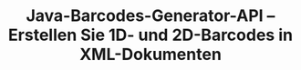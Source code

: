 ---
############################# Static ############################
layout: "auto-gen-gist"
draft: false
path: "de/assembly/java/barcode/xml/"
otherformats: PDF HTML XPS TIFF MHTML TXT XAML EPUB SVG PS PCL OXPS MD EML EMLX MSG 

############################# Head ############################
head_title: "Java-API zum Generieren von Barcode-Bilddokumenten und E-Mail-Nachrichten"
head_description: "GroupDocs.Assembly Java API ermöglicht Programmierern das Erstellen und Hinzufügen von Barcodes in Dokumenten (PDF, DOC, DOCX, RTF, XLSX, CSV, PPTX) und E-Mail-Nachrichten (EML EMLX MSG)."

############################# Header ############################
title: "Java-Barcodes-Generator-API – Erstellen Sie 1D- und 2D-Barcodes in XML-Dokumenten"
description: "GroupDocs.Assembly Java API ermöglicht das Generieren und Hinzufügen von 1D- und 2D-Barcodebildern in PDF-HTML-, XPS-, PS-, TXT-, EPUB-, PCL-, SVG-, Dokumenten- und E-Mail-Nachrichten (EML, EMLX, MSG)."

######################### Download Button #######################
button:
    enable: true

############################# About ############################
about:
    enable: true
    title: "Wie generiert man Barcodes und fügt sie in Dokumente und E-Mails ein?"
    content: |
       Barcodes werden immer beliebter und werden heutzutage überall verwendet. Es erschien Mitte der 1970er Jahre in Lebensmittelgeschäften und ist heute in Büchern, Tickets, Krankenhäusern zur Verfolgung von Medikamenten, Autoteilegeschäften und vielem mehr zu finden. Auf dieser Webseite wird erklärt, wie Sie Barcodebilder dynamisch erstellen und in Dokumenten und E-Mails in Java-Anwendungen hinzufügen. GroupDocs.Assembly für Java ist eine sehr nützliche API, die Softwareentwicklern hilft, leistungsstarke Dokumentenautomatisierungs- und Berichtsanwendungen zu erstellen. Es bietet Unterstützung für die Handhabung vieler gängiger Dokumentformate wie PDF, HTML, XPS, Microsoft Office Word, Excel-Arbeitsblätter, PowerPoint-Präsentationen, Outlook-E-Mail und viele mehr. Die Java-API erleichtert das Erstellen und Einfügen von Barcode-Bildern in Dokumenten sowie in E-Mail-Nachrichten mit nur wenigen Codezeilen. Es unterstützt auch das Ändern von Barcode-Bildeigenschaften wie das Skalieren des Barcode-Bildes, das Ändern von Vorder- und Hintergrundfarben, das Ändern der Barcode-Bildauflösung, die Platzierung von Barcode-Text, das Ändern von Schriftarten und mehr. 

############################# content ############################
steps:
    enable: true
    block:
    - title_left: "Kisten-Barcodes in XML-Dokumenten über Java"
      content_left: |
       GroupDocs.Assembly Java enthält vollständige Funktionen zum Einfügen und Bearbeiten von Barcodes in XML-Dokumenten. Das folgende Java-Codebeispiel zeigt, wie Sie mit nur wenigen Codezeilen Barcodebilder in einem XML Dokument erstellen und verwenden. 

      title_right: "Wie füge ich Barcodes in XML-Dateien hinzu?"
      content_right: |
       * Erstellen Sie eine Instanz von [DocumentAssembler](https://apireference.groupdocs.com/assembly/java/com.groupdocs.assembly/DocumentAssembler) 
       * Beispieldatenquellenobjekt erstellen
       * Rufen Sie [AssembleDocument](https://apireference.groupdocs.com/assembly/java/com.groupdocs.assembly/DocumentAssembler#assembleDocument-java.io.InputStream-java.io.OutputStream-com.groupdocs.assembly.DataSourceInfo...-) Methode mit den folgenden Parametern
          * Stream zum Lesen eines Vorlagendokuments.
          * Stream, um das resultierende Dokument zu schreiben.
          * Optionen zum Laden und Speichern von Dokumenten.
          * Details Informationen zu zu verwendenden Datenquellenobjekten.

      gisthash: "ebb6d8215f329f457f843e9a9fc48c9c"
      gistfile: "generate_barcodes_in_presentations.java"     

    - title_left: "System Anforderungen"
      content_left: |
       GroupDocs.Assembly-Java-APIs werden auf allen wichtigen Plattformen und Betriebssystemen unterstützt. Es kann Dokumente in Microsoft Word, Excel, PowerPoint, Outlook, OpenOffice und über 50 anderen Formaten erstellen. Eine vollständige Anleitung zu den Systemanforderungen finden Sie unter [Systemanforderungen](https://docs.groupdocs.com/assembly/java/system-requirements/). Bevor Sie den folgenden Code ausführen, stellen Sie bitte sicher, dass die folgenden Voraussetzungen auf Ihrem installiert sind System:
        * Betriebssysteme: Microsoft Windows, Linux, MacOS
        * Unterstützte Java-Versionen: J2SE 7.0 (1.7), J2SE 8.0 (1.8) oder höher
        * Holen Sie sich die neueste Version der GroupDocs.Assembly-Java-APIs von [Maven](https://mvnrepository.com/artifact/com.groupdocs/groupdocs-assembly/)
        
      title_right: "Warum GroupDocs.Assembly verwenden"
      content_right: |
        * Erstellen Sie benutzerdefinierte Dokumente aus Vorlagen.
        * E-Mail-Anhänge dynamisch anhängen.
        * Zum Erstellen und Automatisieren von Dokumenten ist keine zusätzliche Software erforderlich.
        * Generiert ein Ausgabedokument basierend auf der Datenquelle.
        * Fügen Sie den Dokumentinhalt dynamisch in den Bericht ein
        * Wenden Sie die Formel während der Tabellenkalkulation an.
        * Bietet Unterstützung für mehrere Datenformate
        * Unterstützung für sequentielle Datenoperationen.

demos:
    enable: true
        

more_formats:
    enable: true


back_to_top:
    enable: true
---